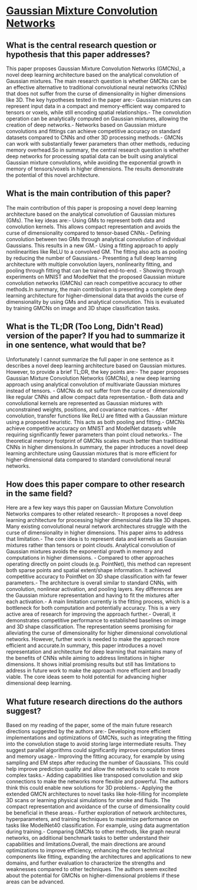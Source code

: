 # [Gaussian Mixture Convolution Networks](https://arxiv.org/abs/2202.09153)

## What is the central research question or hypothesis that this paper addresses?

This paper proposes Gaussian Mixture Convolution Networks (GMCNs), a novel deep learning architecture based on the analytical convolution of Gaussian mixtures. The main research question is whether GMCNs can be an effective alternative to traditional convolutional neural networks (CNNs) that does not suffer from the curse of dimensionality in higher dimensions like 3D. The key hypotheses tested in the paper are:- Gaussian mixtures can represent input data in a compact and memory-efficient way compared to tensors or voxels, while still encoding spatial relationships.- The convolution operation can be analytically computed on Gaussian mixtures, allowing the creation of deep networks.- Networks based on Gaussian mixture convolutions and fittings can achieve competitive accuracy on standard datasets compared to CNNs and other 3D processing methods.- GMCNs can work with substantially fewer parameters than other methods, reducing memory overhead.So in summary, the central research question is whether deep networks for processing spatial data can be built using analytical Gaussian mixture convolutions, while avoiding the exponential growth in memory of tensors/voxels in higher dimensions. The results demonstrate the potential of this novel architecture.


## What is the main contribution of this paper?

The main contribution of this paper is proposing a novel deep learning architecture based on the analytical convolution of Gaussian mixtures (GMs). The key ideas are:- Using GMs to represent both data and convolution kernels. This allows compact representation and avoids the curse of dimensionality compared to tensor-based CNNs.- Defining convolution between two GMs through analytical convolution of individual Gaussians. This results in a new GM.- Using a fitting approach to apply nonlinearities like ReLU to a convolved GM. The fitting also acts as pooling by reducing the number of Gaussians.- Presenting a full deep learning architecture with multiple convolution layers, nonlinearity fitting, and pooling through fitting that can be trained end-to-end. - Showing through experiments on MNIST and ModelNet that the proposed Gaussian mixture convolution networks (GMCNs) can reach competitive accuracy to other methods.In summary, the main contribution is presenting a complete deep learning architecture for higher-dimensional data that avoids the curse of dimensionality by using GMs and analytical convolution. This is evaluated by training GMCNs on image and 3D shape classification tasks.


## What is the TL;DR (Too Long, Didn't Read) version of the paper? If you had to summarize it in one sentence, what would that be?

Unfortunately I cannot summarize the full paper in one sentence as it describes a novel deep learning architecture based on Gaussian mixtures. However, to provide a brief TL;DR, the key points are:- The paper proposes Gaussian Mixture Convolution Networks (GMCNs), a new deep learning approach using analytical convolution of multivariate Gaussian mixtures instead of tensors. - GMCNs do not suffer from the curse of dimensionality like regular CNNs and allow compact data representation.- Both data and convolutional kernels are represented as Gaussian mixtures with unconstrained weights, positions, and covariance matrices. - After convolution, transfer functions like ReLU are fitted with a Gaussian mixture using a proposed heuristic. This acts as both pooling and fitting.- GMCNs achieve competitive accuracy on MNIST and ModelNet datasets while requiring significantly fewer parameters than point cloud networks.- The theoretical memory footprint of GMCNs scales much better than traditional CNNs in higher dimensions.In summary, the paper introduces a novel deep learning architecture using Gaussian mixtures that is more efficient for higher-dimensional data compared to standard convolutional neural networks.


## How does this paper compare to other research in the same field?

Here are a few key ways this paper on Gaussian Mixture Convolution Networks compares to other related research:- It proposes a novel deep learning architecture for processing higher dimensional data like 3D shapes. Many existing convolutional neural network architectures struggle with the curse of dimensionality in higher dimensions. This paper aims to address that limitation.- The core idea is to represent data and kernels as Gaussian mixtures rather than tensors or point clouds. Analytical convolution of Gaussian mixtures avoids the exponential growth in memory and computations in higher dimensions. - Compared to other approaches operating directly on point clouds (e.g. PointNet), this method can represent both sparse points and spatial extent/shape information. It achieved competitive accuracy to PointNet on 3D shape classification with far fewer parameters.- The architecture is overall similar to standard CNNs, with convolution, nonlinear activation, and pooling layers. Key differences are the Gaussian mixture representation and having to fit the mixtures after each activation.- A main limitation currently is the fitting process, which is a bottleneck for both computation and potentially accuracy. This is a very active area of research for improving the approach further.- Overall, it demonstrates competitive performance to established baselines on image and 3D shape classification. The representation seems promising for alleviating the curse of dimensionality for higher dimensional convolutional networks. However, further work is needed to make the approach more efficient and accurate.In summary, this paper introduces a novel representation and architecture for deep learning that maintains many of the benefits of CNNs while aiming to address limitations in higher dimensions. It shows initial promising results but still has limitations to address in future work to make the approach more efficient and broadly viable. The core ideas seem to hold potential for advancing higher dimensional deep learning.


## What future research directions do the authors suggest?

Based on my reading of the paper, some of the main future research directions suggested by the authors are:- Developing more efficient implementations and optimizations of GMCNs, such as integrating the fitting into the convolution stage to avoid storing large intermediate results. They suggest parallel algorithms could significantly improve computation times and memory usage.- Improving the fitting accuracy, for example by using sampling and EM steps after reducing the number of Gaussians. This could help improve prediction quality and allow the networks to scale to more complex tasks.- Adding capabilities like transposed convolution and skip connections to make the networks more flexible and powerful. The authors think this could enable new solutions for 3D problems.- Applying the extended GMCN architectures to novel tasks like hole-filling for incomplete 3D scans or learning physical simulations for smoke and fluids. The compact representation and avoidance of the curse of dimensionality could be beneficial in these areas.- Further exploration of network architectures, hyperparameters, and training techniques to maximize performance on tasks like ModelNet40 classification. For example, using data augmentation during training.- Comparing GMCNs to other methods, like graph neural networks, on additional benchmark tasks to better understand their capabilities and limitations.Overall, the main directions are around optimizations to improve efficiency, enhancing the core technical components like fitting, expanding the architectures and applications to new domains, and further evaluation to characterize the strengths and weaknesses compared to other techniques. The authors seem excited about the potential for GMCNs on higher-dimensional problems if these areas can be advanced.
